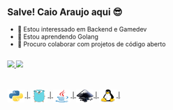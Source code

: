 
## Salve! Caio Araujo aqui 😎 

- 👀 Estou interessado em Backend e Gamedev
- 🌱 Estou aprendendo Golang
- 💞️ Procuro colaborar com projetos de código aberto

 ##

 <div>
  <a href="https://github.com/ojuaracaio">
  <img width="375vw" src="https://github-readme-stats.vercel.app/api?username=ojuaracaio&show_icons=true&theme=gruvbox&include_all_commits=true&count_private=true"/>
  <img width="450vw" src="https://github-readme-stats.vercel.app/api/top-langs/?username=ojuaracaio&layout=compact&langs_count=7&theme=gruvbox"/>
</div>

 ##

<div style="display: inline_block"><br>
  <img align="center" alt="Caio-Python" height="30" width="40" src="https://github.com/devicons/devicon/blob/master/icons/python/python-original.svg"> |
  <img align="center" alt="Caio-Golang" height="30" width="40" src="https://github.com/devicons/devicon/blob/master/icons/go/go-original.svg"> |
  <img align="center" alt="Caio-Java" height="30" width="40" src="https://github.com/devicons/devicon/blob/master/icons/java/java-original.svg"> |
  <img align="center" alt="Caio-Inkscape" height="30" width="40" src="https://github.com/devicons/devicon/blob/master/icons/inkscape/inkscape-original.svg"> |
  <img align="center" alt="Caio-Linux" height="30" width="40" src="https://github.com/devicons/devicon/blob/master/icons/linux/linux-original.svg"> |
  
</div>

 ##

<!---
ojuaracaio/ojuaracaio is a ✨ special ✨ repository because its `README.md` (this file) appears on your GitHub profile.
You can click the Preview link to take a look at your changes.
--->
